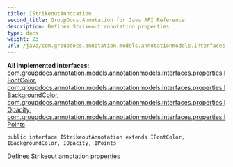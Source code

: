 ```yaml
---
title: IStrikeoutAnnotation
second_title: GroupDocs.Annotation for Java API Reference
description: Defines Strikeout annotation properties
type: docs
weight: 23
url: /java/com.groupdocs.annotation.models.annotationmodels.interfaces.annotations/istrikeoutannotation/
---
```

**All Implemented Interfaces:**
[com.groupdocs.annotation.models.annotationmodels.interfaces.properties.IFontColor](../../com.groupdocs.annotation.models.annotationmodels.interfaces.properties/ifontcolor), [com.groupdocs.annotation.models.annotationmodels.interfaces.properties.IBackgroundColor](../../com.groupdocs.annotation.models.annotationmodels.interfaces.properties/ibackgroundcolor), [com.groupdocs.annotation.models.annotationmodels.interfaces.properties.IOpacity](../../com.groupdocs.annotation.models.annotationmodels.interfaces.properties/iopacity), [com.groupdocs.annotation.models.annotationmodels.interfaces.properties.IPoints](../../com.groupdocs.annotation.models.annotationmodels.interfaces.properties/ipoints)
```
public interface IStrikeoutAnnotation extends IFontColor, IBackgroundColor, IOpacity, IPoints
```

Defines Strikeout annotation properties
